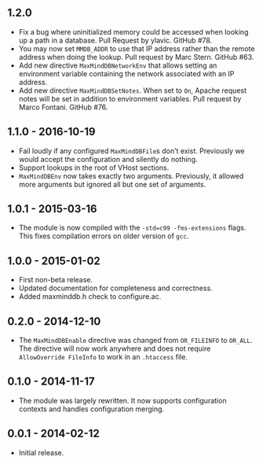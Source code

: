 ## 1.2.0

* Fix a bug where uninitialized memory could be accessed when looking up
  a path in a database. Pull Request by ylavic. GitHub #78.
* You may now set `MMDB_ADDR` to use that IP address rather than the
  remote address when doing the lookup. Pull request by Marc Stern. GitHub
  #63.
* Add new directive `MaxMindDBNetworkEnv` that allows setting an
  environment variable containing the network associated with an IP
  address.
* Add new directive `MaxMindDBSetNotes`. When set to `On`, Apache request
  notes will be set in addition to environment variables. Pull request by
  Marco Fontani. GitHub #76.

## 1.1.0 - 2016-10-19

* Fail loudly if any configured `MaxMindDBFile`s don't exist.
  Previously we would accept the configuration and silently do nothing.
* Support lookups in the root of VHost sections.
* `MaxMindDBEnv` now takes exactly two arguments. Previously, it allowed more
  arguments but ignored all but one set of arguments.

## 1.0.1 - 2015-03-16

* The module is now compiled with the `-std=c99 -fms-extensions` flags. This
  fixes compilation errors on older version of `gcc`.

## 1.0.0 - 2015-01-02

* First non-beta release.
* Updated documentation for completeness and correctness.
* Added maxminddb.h check to configure.ac.

## 0.2.0 - 2014-12-10

* The `MaxMindDBEnable` directive was changed from `OR_FILEINFO` to `OR_ALL`.
  The directive will now work anywhere and does not require
  `AllowOverride FileInfo` to work in an `.htaccess` file.

## 0.1.0 - 2014-11-17

* The module was largely rewritten. It now supports configuration contexts
  and handles configuration merging.

## 0.0.1 - 2014-02-12

* Initial release.
